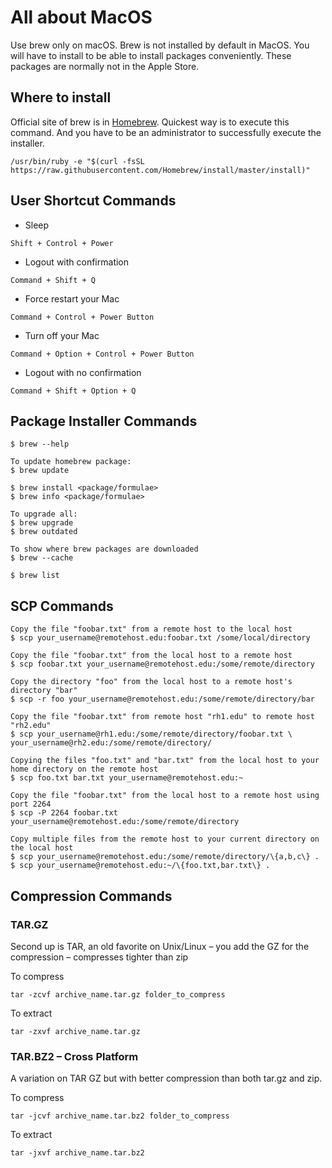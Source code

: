 # All about MacOS
Use brew only on macOS. Brew is not installed by default in MacOS. You will have to install to be able to install packages conveniently. These packages are normally not in the Apple Store.

## Where to install
Official site of brew is in [Homebrew](https://brew.sh/). Quickest way is to execute this command. And you have to be an administrator to successfully execute the installer.

```
/usr/bin/ruby -e "$(curl -fsSL https://raw.githubusercontent.com/Homebrew/install/master/install)"
```

## User Shortcut Commands

* Sleep
```
Shift + Control + Power
```
* Logout with confirmation
```
Command + Shift + Q
```
* Force restart your Mac
```
Command + Control + Power Button
```
* Turn off your Mac
```
Command + Option + Control + Power Button
```
* Logout with no confirmation
```
Command + Shift + Option + Q
```


## Package Installer Commands
```
$ brew --help

To update homebrew package:
$ brew update

$ brew install <package/formulae>
$ brew info <package/formulae>

To upgrade all:
$ brew upgrade
$ brew outdated

To show where brew packages are downloaded
$ brew --cache

$ brew list
```

## SCP Commands
```
Copy the file "foobar.txt" from a remote host to the local host
$ scp your_username@remotehost.edu:foobar.txt /some/local/directory

Copy the file "foobar.txt" from the local host to a remote host
$ scp foobar.txt your_username@remotehost.edu:/some/remote/directory

Copy the directory "foo" from the local host to a remote host's directory "bar"
$ scp -r foo your_username@remotehost.edu:/some/remote/directory/bar

Copy the file "foobar.txt" from remote host "rh1.edu" to remote host "rh2.edu"
$ scp your_username@rh1.edu:/some/remote/directory/foobar.txt \
your_username@rh2.edu:/some/remote/directory/

Copying the files "foo.txt" and "bar.txt" from the local host to your home directory on the remote host
$ scp foo.txt bar.txt your_username@remotehost.edu:~

Copy the file "foobar.txt" from the local host to a remote host using port 2264
$ scp -P 2264 foobar.txt your_username@remotehost.edu:/some/remote/directory

Copy multiple files from the remote host to your current directory on the local host
$ scp your_username@remotehost.edu:/some/remote/directory/\{a,b,c\} .
$ scp your_username@remotehost.edu:~/\{foo.txt,bar.txt\} .

```

## Compression Commands
### TAR.GZ
Second up is TAR, an old favorite on Unix/Linux – you add the GZ for the compression – compresses tighter than zip

To compress
```
tar -zcvf archive_name.tar.gz folder_to_compress
```

To extract
```
tar -zxvf archive_name.tar.gz
```

### TAR.BZ2 – Cross Platform
A variation on TAR GZ but with better compression than both tar.gz and zip.

To compress
```
tar -jcvf archive_name.tar.bz2 folder_to_compress
```

To extract
```
tar -jxvf archive_name.tar.bz2
```
